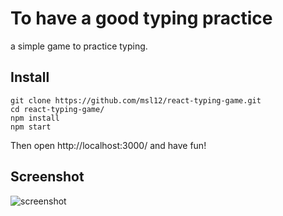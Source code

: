 # To have a good typing practice

a simple game to practice typing.

## Install

```
git clone https://github.com/msl12/react-typing-game.git
cd react-typing-game/
npm install
npm start
```

Then open http://localhost:3000/ and have fun!

## Screenshot

![screenshot](http://on1m9iap9.bkt.gdipper.com/images/react-typing-game.png)